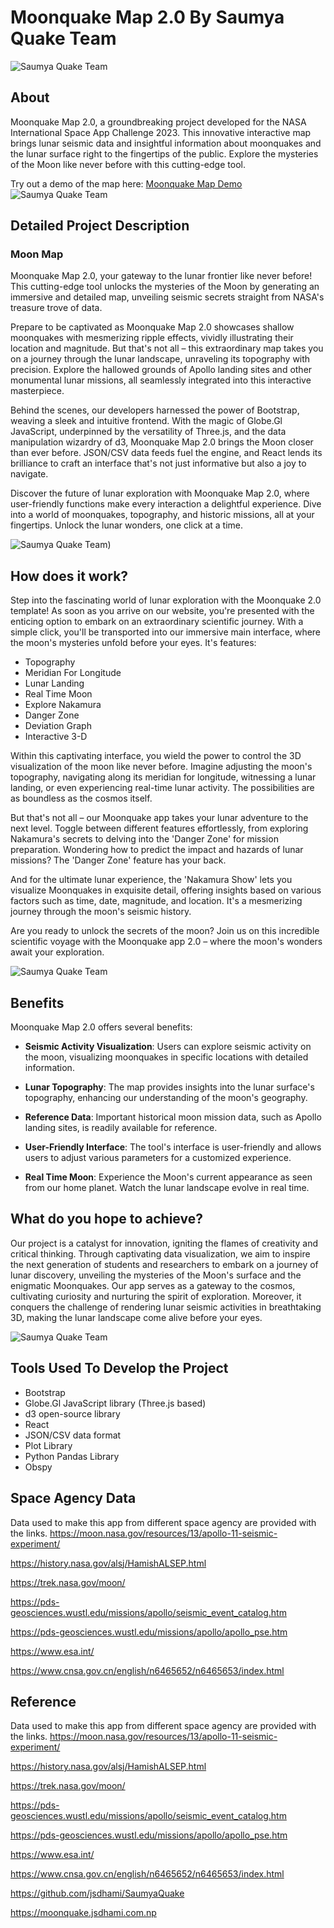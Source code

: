# Moonquake Map 2.0 By Saumya Quake Team 
![Saumya Quake Team](./saumya%20logo.png)


## About

Moonquake Map 2.0, a groundbreaking project developed for the NASA International Space App Challenge 2023. This innovative interactive map brings lunar seismic data and insightful information about moonquakes and the lunar surface right to the fingertips of the public. Explore the mysteries of the Moon like never before with this cutting-edge tool.

Try out a demo of the map here: [Moonquake Map Demo](https://moonquake.jsdhami.com.np)
![Saumya Quake Team](.//portfolio-8.jpg)
## Detailed Project Description

### Moon Map

Moonquake Map 2.0, your gateway to the lunar frontier like never before! This cutting-edge tool unlocks the mysteries of the Moon by generating an immersive and detailed map, unveiling seismic secrets straight from NASA's treasure trove of data.

Prepare to be captivated as Moonquake Map 2.0 showcases shallow moonquakes with mesmerizing ripple effects, vividly illustrating their location and magnitude. But that's not all – this extraordinary map takes you on a journey through the lunar landscape, unraveling its topography with precision. Explore the hallowed grounds of Apollo landing sites and other monumental lunar missions, all seamlessly integrated into this interactive masterpiece.

Behind the scenes, our developers harnessed the power of Bootstrap, weaving a sleek and intuitive frontend. With the magic of Globe.Gl JavaScript, underpinned by the versatility of Three.js, and the data manipulation wizardry of d3, Moonquake Map 2.0 brings the Moon closer than ever before. JSON/CSV data feeds fuel the engine, and React lends its brilliance to craft an interface that's not just informative but also a joy to navigate.

Discover the future of lunar exploration with Moonquake Map 2.0, where user-friendly functions make every interaction a delightful experience. Dive into a world of moonquakes, topography, and historic missions, all at your fingertips. Unlock the lunar wonders, one click at a time.

![Saumya Quake Team](./Screenshot%202023-10-08%20125220.png))



## How does it work?

Step into the fascinating world of lunar exploration with the Moonquake 2.0 template! As soon as you arrive on our website, you're presented with the enticing option to embark on an extraordinary scientific journey. With a simple click, you'll be transported into our immersive main interface, where the moon's mysteries unfold before your eyes. It's features:

- Topography
- Meridian For Longitude 
- Lunar Landing
- Real Time Moon 
- Explore Nakamura
- Danger Zone
- Deviation Graph
- Interactive 3-D

Within this captivating interface, you wield the power to control the 3D visualization of the moon like never before. Imagine adjusting the moon's topography, navigating along its meridian for longitude, witnessing a lunar landing, or even experiencing real-time lunar activity. The possibilities are as boundless as the cosmos itself.

But that's not all – our Moonquake app takes your lunar adventure to the next level. Toggle between different features effortlessly, from exploring Nakamura's secrets to delving into the 'Danger Zone' for mission preparation. Wondering how to predict the impact and hazards of lunar missions? The 'Danger Zone' feature has your back.

And for the ultimate lunar experience, the 'Nakamura Show' lets you visualize Moonquakes in exquisite detail, offering insights based on various factors such as time, date, magnitude, and location. It's a mesmerizing journey through the moon's seismic history.

Are you ready to unlock the secrets of the moon? Join us on this incredible scientific voyage with the Moonquake app 2.0 – where the moon's wonders await your exploration.

![Saumya Quake Team](./Screenshot%202023-10-08%20125220.png)




## Benefits

Moonquake Map 2.0 offers several benefits:

- **Seismic Activity Visualization**: Users can explore seismic activity on the moon, visualizing moonquakes in specific locations with detailed information.

- **Lunar Topography**: The map provides insights into the lunar surface's topography, enhancing our understanding of the moon's geography.

- **Reference Data**: Important historical moon mission data, such as Apollo landing sites, is readily available for reference.

- **User-Friendly Interface**: The tool's interface is user-friendly and allows users to adjust various parameters for a customized experience.

- **Real Time Moon**: Experience the Moon's current appearance as seen from our home planet. Watch the lunar landscape evolve in real time.
## What do you hope to achieve?

Our project is a catalyst for innovation, igniting the flames of creativity and critical thinking. Through captivating data visualization, we aim to inspire the next generation of students and researchers to embark on a journey of lunar discovery, unveiling the mysteries of the Moon's surface and the enigmatic Moonquakes. Our app serves as a gateway to the cosmos, cultivating curiosity and nurturing the spirit of exploration. Moreover, it conquers the challenge of rendering lunar seismic activities in breathtaking 3D, making the lunar landscape come alive before your eyes.


![Saumya Quake Team](./portfolio-1.jpg)
## Tools Used To Develop the Project

- Bootstrap
- Globe.Gl JavaScript library (Three.js based)
- d3 open-source library
- React
- JSON/CSV data format
- Plot Library
- Python Pandas Library 
- Obspy


## Space Agency Data
Data used to make this app from different space agency are provided with the links.
https://moon.nasa.gov/resources/13/apollo-11-seismic-experiment/

https://history.nasa.gov/alsj/HamishALSEP.html

https://trek.nasa.gov/moon/

https://pds-geosciences.wustl.edu/missions/apollo/seismic_event_catalog.htm

https://pds-geosciences.wustl.edu/missions/apollo/apollo_pse.htm

https://www.esa.int/

https://www.cnsa.gov.cn/english/n6465652/n6465653/index.html




## Reference

Data used to make this app from different space agency are provided with the links.
https://moon.nasa.gov/resources/13/apollo-11-seismic-experiment/

https://history.nasa.gov/alsj/HamishALSEP.html

https://trek.nasa.gov/moon/

https://pds-geosciences.wustl.edu/missions/apollo/seismic_event_catalog.htm

https://pds-geosciences.wustl.edu/missions/apollo/apollo_pse.htm

https://www.esa.int/

https://www.cnsa.gov.cn/english/n6465652/n6465653/index.html










https://github.com/jsdhami/SaumyaQuake

https://moonquake.jsdhami.com.np





